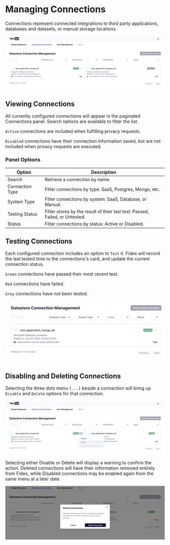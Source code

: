 # Managing Connections

Connections represent connected integrations to third party applications, databases and datasets, or manual storage locations.

![datastore](../img/admin_ui/datastore_list.png)

## Viewing Connections

All currently configured connections will appear in the paginated Connections panel. Search options are available to filter the list.

`Active` connections are included when fulfilling privacy requests.

`Disabled` connections have their connection information saved, but are not included when privacy requests are executed.

### Panel Options

| Option | Description |
|----|----|
| Search | Retrieve a connection by name. |
| Connection Type | Filter connections by type: SaaS, Postgres, Mongo, etc. |
| System Type | Filter connections by system: SaaS, Database, or Manual. |
| Testing Status | Filter stores by the result of their last test: Passed, Failed, or Untested. |
| Status | Filter connections by status: Active or Disabled. |

## Testing Connections

Each configured connection includes an option to `Test` it. Fides will record the last tested time to the connections's card, and update the current connection status.

`Green` connections have passed their most recent test.

`Red` connections have failed.

`Grey` connections have not been tested.

![failed test](../img/admin_ui/failed_test.png)

## Disabling and Deleting Connections

Selecting the three dots menu `[...]` beside a connection will bring up `Disable` and `Delete` options for that connection.

![datastore options](../img/admin_ui/datastore_options.png)

Selecting either Disable or Delete will display a warning to confirm the action. Deleted connections will have their information removed entirely from Fides, while Disabled connections may be enabled again from the same menu at a later date.

![delete datastore](../img/admin_ui/delete_datastore.png)
